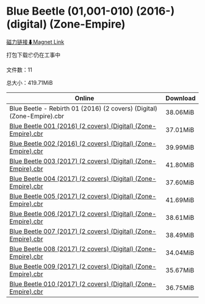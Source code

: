 # Blue Beetle (01,001-010) (2016-) (digital) (Zone-Empire)

[磁力链接⬇Magnet Link](magnet:?xt=urn:btih:c698133d6215f5a3e0de5bb95d3828283b0063bd&dn=Blue%20Beetle%20%2801%2C001-010%29%20%282016-%29%20%28digital%29%20%28Zone-Empire%29)

打包下载📦仍在工事中

文件数：11

总大小：419.71MiB

Online | Download
--- | ---
Blue Beetle - Rebirth 01 (2016) (2 covers) (Digital) (Zone-Empire).cbr | 38.06MiB
[Blue Beetle 001 (2016) (2 covers) (Digital) (Zone-Empire).cbr](https://github.com/alicewish/markdown/blob/master/comic/Blue-Beetle-001-2016-2-covers-Digital-Zone-Empire-cbr.md) | 37.01MiB
[Blue Beetle 002 (2016) (2 covers) (Digital) (Zone-Empire).cbr](https://github.com/alicewish/markdown/blob/master/comic/Blue-Beetle-002-2016-2-covers-Digital-Zone-Empire-cbr.md) | 39.99MiB
[Blue Beetle 003 (2017) (2 covers) (Digital) (Zone-Empire).cbr](https://github.com/alicewish/markdown/blob/master/comic/Blue-Beetle-003-2017-2-covers-Digital-Zone-Empire-cbr.md) | 41.80MiB
[Blue Beetle 004 (2017) (2 covers) (Digital) (Zone-Empire).cbr](https://github.com/alicewish/markdown/blob/master/comic/Blue-Beetle-004-2017-2-covers-Digital-Zone-Empire-cbr.md) | 37.60MiB
[Blue Beetle 005 (2017) (2 covers) (Digital) (Zone-Empire).cbr](https://github.com/alicewish/markdown/blob/master/comic/Blue-Beetle-005-2017-2-covers-Digital-Zone-Empire-cbr.md) | 41.69MiB
[Blue Beetle 006 (2017) (2 covers) (Digital) (Zone-Empire).cbr](https://github.com/alicewish/markdown/blob/master/comic/Blue-Beetle-006-2017-2-covers-Digital-Zone-Empire-cbr.md) | 38.61MiB
[Blue Beetle 007 (2017) (2 covers) (Digital) (Zone-Empire).cbr](https://github.com/alicewish/markdown/blob/master/comic/Blue-Beetle-007-2017-2-covers-Digital-Zone-Empire-cbr.md) | 38.49MiB
[Blue Beetle 008 (2017) (2 covers) (Digital) (Zone-Empire).cbr](https://github.com/alicewish/markdown/blob/master/comic/Blue-Beetle-008-2017-2-covers-Digital-Zone-Empire-cbr.md) | 34.04MiB
[Blue Beetle 009 (2017) (2 covers) (Digital) (Zone-Empire).cbr](https://github.com/alicewish/markdown/blob/master/comic/Blue-Beetle-009-2017-2-covers-Digital-Zone-Empire-cbr.md) | 35.67MiB
[Blue Beetle 010 (2017) (2 covers) (Digital) (Zone-Empire).cbr](https://github.com/alicewish/markdown/blob/master/comic/Blue-Beetle-010-2017-2-covers-Digital-Zone-Empire-cbr.md) | 36.75MiB